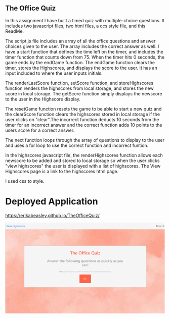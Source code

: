 ## The Office Quiz
In this assignment I have built a timed quiz with multiple-choice questions. It includes two javascript files, two html files, a ccs style file, and this ReadMe.

The script.js file includes an array of all the office questions and answer choices given to the user. The array includes the correct answer as well. I have a start function that defines the time left on the timer, and includes the timer function that counts down from 75. When the timer hits 0 seconds, the game ends by the endGame function. The endGame function clears the timer, stores the Highscores, and displays the score to the user. It has an input included to where the user inputs initials.

The renderLastScore function, setScore function, and storeHighscores function renders the highscores from local storage, and stores the new score in local storage. The getScore function simply displays the newscore to the user in the Highscore display.

The resetGame function resets the game to be able to start a new quiz and the clearScore function clears the highscores stored in local storage if the user clicks on "clear".The incorrect function deducts 10 seconds from the timer for an incorrect answer and the correct function adds 10 points to the users score for a correct answer.

The next function loops through the array of questions to display to the user and uses a for loop to use the correct function and incorrect funtion.

In the highscores javascript file, the renderHighscores function allows each newscore to be added and stored to local storage so when the user clicks "view highscores" the user is displayed with a list of highscores. The View Highscores page is a link to the highscores html page.

I used css to style.

# Deployed Application

https://erikabeasley.github.io/TheOfficeQuiz/

![The Office Quiz](ImageDemo.PNG)

